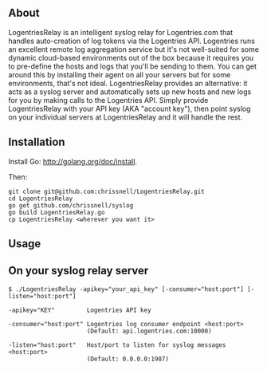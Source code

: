 About
-----
LogentriesRelay is an intelligent syslog relay for Logentries.com that handles auto-creation of log tokens via the Logentries API.  Logentries runs an excellent remote log aggregation service but it's not well-suited for some dynamic cloud-based environments out of the box because it requires you to pre-define the hosts and logs that you'll be sending to them.  You can get around this by installing their agent on all your servers but for some environments, that's not ideal.  LogentriesRelay provides an alternative: it acts as a syslog server and automatically sets up new hosts and new logs for you by making calls to the Logentries API.  Simply provide LogentriesRelay with your API key (AKA "account key"), then point syslog on your individual servers at LogentriesRelay and it will handle the rest.

Installation
------------
Install Go: http://golang.org/doc/install.

Then:
```
git clone git@github.com:chrissnell/LogentriesRelay.git
cd LogentriesRelay
go get github.com/chrissnell/syslog
go build LogentriesRelay.go
cp LogentriesRelay <wherever you want it>
```

Usage
-----

On your syslog relay server
---------------------------
```
$ ./LogentriesRelay -apikey="your_api_key" [-consumer="host:port"] [-listen="host:port"]

-apikey="KEY"         Logentries API key

-consumer="host:port" Logentries log consumer endpoint <host:port> 
                      (Default: api.logentries.com:10000)
                      
-listen="host:port"   Host/port to listen for syslog messages <host:port>
                      (Default: 0.0.0.0:1987)
```
